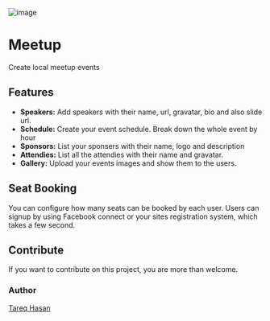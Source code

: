![image](http://i.imgur.com/4jQDWMN.png)

Meetup
====================

Create local meetup events 


## Features
* **Speakers:** Add speakers with their name, url, gravatar, bio and also slide url.
* **Schedule:** Create your event schedule. Break down the whole event by hour
* **Sponsors:** List your sponsers with their name, logo and description
* **Attendies:** List all the attendies with their name and gravatar.
* **Gallery:** Upload your events images and show them to the users.

## Seat Booking

You can configure how many seats can be booked by each user. Users can signup by using Facebook connect or your sites registration system, which takes a few second.

## Contribute
If you want to contribute on this project, you are more than welcome.

### Author
[Tareq Hasan](http://tareq.wedevs.com)

